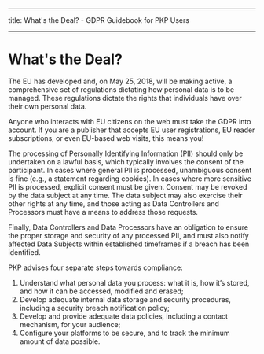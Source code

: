 - - -
title: What's the Deal? - GDPR Guidebook for PKP Users
- - -

# What's the Deal?

The EU has developed and, on May 25, 2018, will be making active, a comprehensive set of regulations dictating how personal data is to be managed. These regulations dictate the rights that individuals have over their own personal data.

Anyone who interacts with EU citizens on the web must take the GDPR into account. If you are a publisher that accepts EU user registrations, EU reader subscriptions, or even EU-based web visits, this means you!

The processing of Personally Identifying Information (PII) should only be undertaken on a lawful basis, which typically involves the consent of the participant. In cases where general PII is processed, unambiguous consent is fine (e.g., a statement regarding cookies). In cases where more sensitive PII is processed, explicit consent must be given. Consent may be revoked by the data subject at any time. The data subject may also exercise their other rights at any time, and those acting as Data Controllers and Processors must have a means to address those requests.

Finally, Data Controllers and Data Processors have an obligation to ensure the proper storage and security of any processed PII, and must also notify affected Data Subjects within established timeframes if a breach has been identified.

PKP advises four separate steps towards compliance:

1. Understand what personal data you process: what it is, how it’s stored, and how it can be accessed, modified and erased;
2. Develop adequate internal data storage and security procedures, including a security breach notification policy;
3. Develop and provide adequate data policies, including a contact mechanism, for your audience;
4. Configure your platforms to be secure, and to track the minimum amount of data possible.
